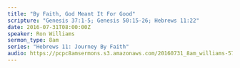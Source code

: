 ```yaml
---
title: "By Faith, God Meant It For Good"
scripture: "Genesis 37:1-5; Genesis 50:15-26; Hebrews 11:22"
date: 2016-07-31T08:00:00Z
speaker: Ron Williams
sermon_type: 8am
series: "Hebrews 11: Journey By Faith"
audio: https://pcpc8amsermons.s3.amazonaws.com/20160731_8am_williams-579f9bf8c3261.mp3 
---
```



